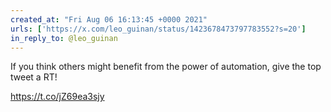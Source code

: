 ```yaml
---
created_at: "Fri Aug 06 16:13:45 +0000 2021"
urls: ['https://x.com/leo_guinan/status/1423678473797783552?s=20']
in_reply_to: @leo_guinan
---
```


If you think others might benefit from the power of automation, give the top tweet a RT!

https://t.co/jZ69ea3sjy